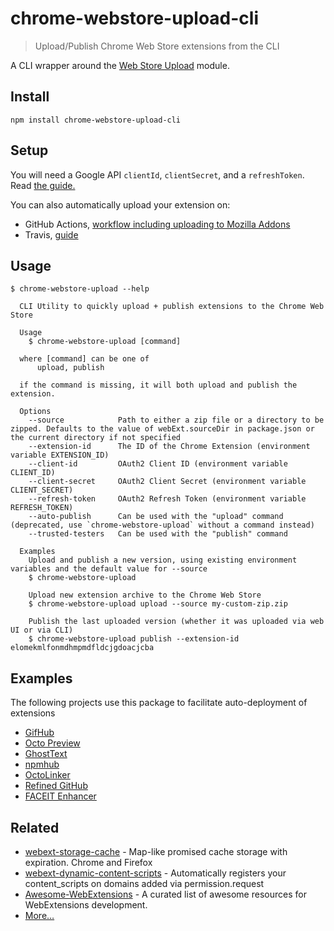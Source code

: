 # chrome-webstore-upload-cli

> Upload/Publish Chrome Web Store extensions from the CLI

A CLI wrapper around the [Web Store Upload](https://github.com/fregante/chrome-webstore-upload) module.

## Install

```shell
npm install chrome-webstore-upload-cli
```

## Setup

You will need a Google API `clientId`, `clientSecret`, and a `refreshToken`. Read [the guide.](https://github.com/fregante/chrome-webstore-upload-keys)

You can also automatically upload your extension on:

- GitHub Actions, [workflow including uploading to Mozilla Addons](https://github.com/fregante/ghatemplates/blob/main/webext/release.yml)
- Travis, [guide](./Travis%20autoupload%20guide.md)

## Usage

```
$ chrome-webstore-upload --help

  CLI Utility to quickly upload + publish extensions to the Chrome Web Store

  Usage
    $ chrome-webstore-upload [command]

  where [command] can be one of
      upload, publish

  if the command is missing, it will both upload and publish the extension.

  Options
    --source            Path to either a zip file or a directory to be zipped. Defaults to the value of webExt.sourceDir in package.json or the current directory if not specified
    --extension-id      The ID of the Chrome Extension (environment variable EXTENSION_ID)
    --client-id         OAuth2 Client ID (environment variable CLIENT_ID)
    --client-secret     OAuth2 Client Secret (environment variable CLIENT_SECRET)
    --refresh-token     OAuth2 Refresh Token (environment variable REFRESH_TOKEN)
    --auto-publish      Can be used with the "upload" command (deprecated, use `chrome-webstore-upload` without a command instead)
    --trusted-testers   Can be used with the "publish" command

  Examples
    Upload and publish a new version, using existing environment variables and the default value for --source
    $ chrome-webstore-upload

    Upload new extension archive to the Chrome Web Store
    $ chrome-webstore-upload upload --source my-custom-zip.zip

    Publish the last uploaded version (whether it was uploaded via web UI or via CLI)
    $ chrome-webstore-upload publish --extension-id elomekmlfonmdhmpmdfldcjgdoacjcba
```

## Examples

The following projects use this package to facilitate auto-deployment of extensions

- [GifHub](https://github.com/DrewML/GifHub)
- [Octo Preview](https://github.com/DrewML/octo-preview)
- [GhostText](https://github.com/fregante/GhostText)
- [npmhub](https://github.com/npmhub/npmhub)
- [OctoLinker](https://github.com/octolinker/browser-extension)
- [Refined GitHub](https://github.com/sindresorhus/refined-github)
- [FACEIT Enhancer](https://github.com/faceit-enhancer/faceit-enhancer)

## Related

- [webext-storage-cache](https://github.com/fregante/webext-storage-cache) - Map-like promised cache storage with expiration. Chrome and Firefox
- [webext-dynamic-content-scripts](https://github.com/fregante/webext-dynamic-content-scripts) - Automatically registers your content_scripts on domains added via permission.request
- [Awesome-WebExtensions](https://github.com/fregante/Awesome-WebExtensions) - A curated list of awesome resources for WebExtensions development.
- [More…](https://github.com/fregante/webext-fun)

